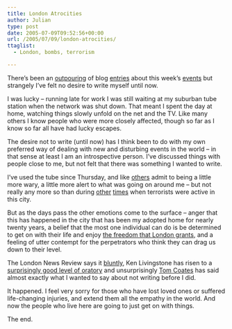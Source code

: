 ```yaml
---
title: London Atrocities
author: Julian
type: post
date: 2005-07-09T09:52:56+00:00
url: /2005/07/09/london-atrocities/
ttaglist:
  - London, bombs, terrorism

---
```

There&#8217;s been an [outpouring][1] of blog [entries][2] about this week&#8217;s [events][3] but strangely I&#8217;ve felt no desire to write myself until now.

I was lucky &#8211; running late for work I was still waiting at my suburban tube station when the network was shut down. That meant I spent the day at home, watching things slowly unfold on the net and the TV. Like many others I know people who were more closely affected, though so far as I know so far all have had lucky escapes.

The desire not to write (until now) has I think been to do with my own preferred way of dealing with new and disturbing events in the world &#8211; in that sense at least I am an introspective person. I&#8217;ve discussed things with people close to me, but not felt that there was something I wanted to write.

I&#8217;ve used the tube since Thursday, and like [others][4] admit to being a little more wary, a little more alert to what was going on around me &#8211; but not really any more so than during [other][5] [times][6] when terrorists were active in this city.

But as the days pass the other emotions come to the surface &#8211; anger that this has happened in the city that has been my adopted home for nearly twenty years, a belief that the most one individual can do is be determined to get on with their life and enjoy [the freedom that London grants][7], and a feeling of utter contempt for the perpetrators who think they can drag us down to their level.

The London News Review says it [bluntly][8], Ken Livingstone has risen to a [surprisingly good level of oratory][7] and unsurprisingly [Tom Coates][9] has said almost exactly what I wanted to say about not writing before I did.

It happened. I feel very sorry for those who have lost loved ones or suffered life-changing injuries, and extend them all the empathy in the world. And now the people who live here are going to just get on with things. 

The end.

 [1]: http://technorati.com/search/%22london+bombing%22
 [2]: http://www.technorati.com/search/news.bbc.co.uk/1/hi/in_depth/uk/2005/london_explosions/default.stm
 [3]: http://news.bbc.co.uk/1/hi/in_depth/uk/2005/london_explosions/default.stm
 [4]: http://www.johnniemoore.com/blog/archives/001032.php
 [5]: http://news.bbc.co.uk/onthisday/hi/dates/stories/april/24/newsid_2523000/2523345.stm
 [6]: http://news.bbc.co.uk/1/hi/uk/1201444.stm
 [7]: http://www.london.gov.uk/news/2005/bombing-statement-080705.jsp
 [8]: http://www.lnreview.co.uk/news/005167.php
 [9]: http://www.plasticbag.org/archives/2005/07/a_reaction_to_the_last_thirtysix_hours.shtml